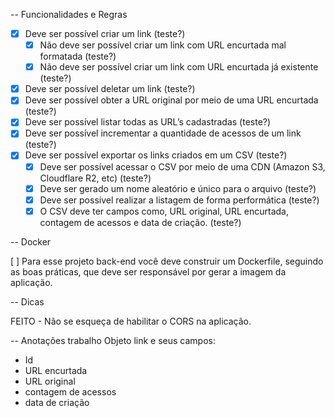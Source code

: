 -- Funcionalidades e Regras

- [x] Deve ser possível criar um link (teste?)
  - [x] Não deve ser possível criar um link com URL encurtada mal formatada (teste?)
  - [x] Não deve ser possível criar um link com URL encurtada já existente (teste?)
- [x] Deve ser possível deletar um link (teste?)
- [x] Deve ser possível obter a URL original por meio de uma URL encurtada (teste?)
- [x] Deve ser possível listar todas as URL’s cadastradas (teste?)
- [x] Deve ser possível incrementar a quantidade de acessos de um link (teste?)
- [x] Deve ser possível exportar os links criados em um CSV (teste?)
  - [x] Deve ser possível acessar o CSV por meio de uma CDN (Amazon S3, Cloudflare R2, etc) (teste?)
  - [x] Deve ser gerado um nome aleatório e único para o arquivo (teste?)
  - [x] Deve ser possível realizar a listagem de forma performática (teste?)
  - [x] O CSV deve ter campos como, URL original, URL encurtada, contagem de acessos e data de criação. (teste?)

-- Docker

[ ] Para esse projeto back-end você deve construir um Dockerfile, seguindo as boas práticas, que deve ser responsável por gerar a imagem da aplicação.

-- Dicas

FEITO - Não se esqueça de habilitar o CORS na aplicação.

-- Anotações trabalho
Objeto link e seus campos:

- Id
- URL encurtada
- URL original
- contagem de acessos
- data de criação
